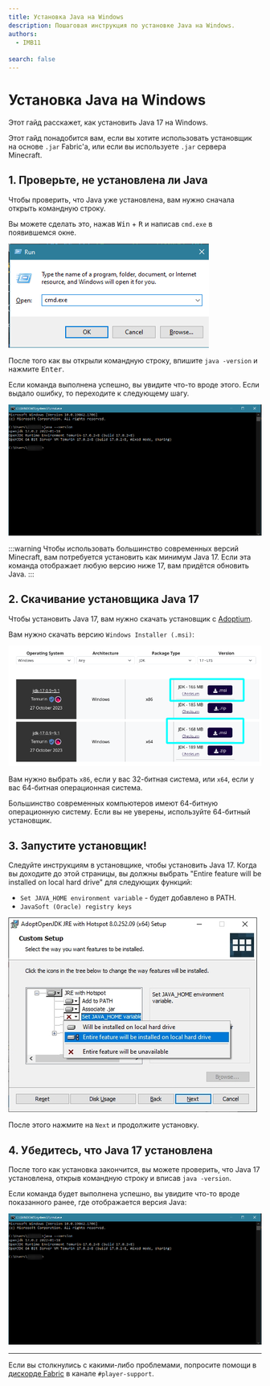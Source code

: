 ```yaml
---
title: Установка Java на Windows
description: Пошаговая инструкция по установке Java на Windows.
authors:
  - IMB11

search: false
---
```


# Установка Java на Windows

Этот гайд расскажет, как установить Java 17 на Windows.

Этот гайд понадобится вам, если вы хотите использовать установщик на основе `.jar` Fabric'а, или если вы используете `.jar` сервера Minecraft.

## 1. Проверьте, не установлена ли Java

Чтобы проверить, что Java уже установлена, вам нужно сначала открыть командную строку.

Вы можете сделать это, нажав <kbd>Win</kbd> + <kbd>R</kbd> и написав `cmd.exe` в появившемся окне.

![Окно "Выполнить" с введённым "cmd.exe"](/assets/players/installing-java/windows-run-dialog.png)

После того как вы открыли командную строку, впишите `java -version` и нажмите <kbd>Enter</kbd>.

Если команда выполнена успешно, вы увидите что-то вроде этого. Если выдало ошибку, то переходите к следующему шагу.

![Командная строка с введённой командой "java -version"](/assets/players/installing-java/windows-java-version.png)

:::warning
Чтобы использовать большинство современных версий Minecraft, вам потребуется установить как минимум Java 17. Если эта команда отображает любую версию ниже 17, вам придётся обновить Java.
:::

## 2. Скачивание установщика Java 17

Чтобы установить Java 17, вам нужно скачать установщик с [Adoptium](https://adoptium.net/en-GB/temurin/releases/?os=windows&package=jdk&version=17).

Вам нужно скачать версию `Windows Installer (.msi)`:

![Adoptium c выделенным Windows Installer (.msi)](/assets/players/installing-java/windows-download-java.png)

Вам нужно выбрать `x86`, если у вас 32-битная система, или `x64`, если у вас 64-битная операционная система.

Большинство современных компьютеров имеют 64-битную операционную систему. Если вы не уверены, используйте 64-битный установщик.

## 3. Запустите установщик!

Следуйте инструкциям в установщике, чтобы установить Java 17. Когда вы доходите до этой страницы, вы должны выбрать "Entire feature will be installed on local hard drive" для следующих функций:

- `Set JAVA_HOME environment variable` - будет добавлено в PATH.
- `JavaSoft (Oracle) registry keys`

![Установщик Java 17 c выделенными "Set JAVA_HOME variable" и "JavaSoft (Oracle) registry keys"](/assets/players/installing-java/windows-wizard-screenshot.png)

После этого нажмите на `Next` и продолжите установку.

## 4. Убедитесь, что Java 17 установлена

После того как установка закончится, вы можете проверить, что Java 17 установлена, открыв командную строку и вписав `java -version`.

Если команда будет выполнена успешно, вы увидите что-то вроде показанного ранее, где отображается версия Java:

![Командная строка с введённой командой "java -version"](/assets/players/installing-java/windows-java-version.png)

---

Если вы столкнулись с какими-либо проблемами, попросите помощи в [дискорде Fabric](https://discord.gg/v6v4pMv) в канале `#player-support`.
